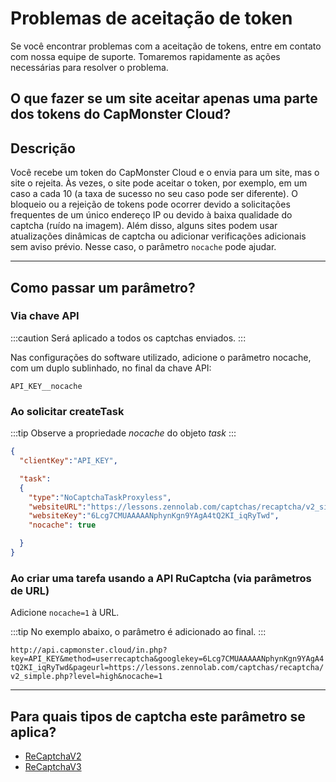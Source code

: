 ﻿---
sidebar_position: 7
---
# Problemas de aceitação de token

Se você encontrar problemas com a aceitação de tokens, entre em contato com nossa equipe de suporte. Tomaremos rapidamente as ações necessárias para resolver o problema.

## O que fazer se um site aceitar apenas uma parte dos tokens do CapMonster Cloud?

## Descrição

Você recebe um token do CapMonster Cloud e o envia para um site, mas o site o rejeita. Às vezes, o site pode aceitar o token, por exemplo, em um caso a cada 10 (a taxa de sucesso no seu caso pode ser diferente). O bloqueio ou a rejeição de tokens pode ocorrer devido a solicitações frequentes de um único endereço IP ou devido à baixa qualidade do captcha (ruído na imagem). Além disso, alguns sites podem usar atualizações dinâmicas de captcha ou adicionar verificações adicionais sem aviso prévio. Nesse caso, o parâmetro `nocache` pode ajudar.

---

## Como passar um parâmetro?

### Via chave API

:::caution
Será aplicado a todos os captchas enviados.
:::

Nas configurações do software utilizado, adicione o parâmetro nocache, com um duplo sublinhado, no final da chave API:

`API_KEY__nocache`

### Ao solicitar createTask

:::tip
Observe a propriedade *nocache* do objeto *task*
:::

```json
{
  "clientKey":"API_KEY",

  "task": 
  {
    "type":"NoCaptchaTaskProxyless",
    "websiteURL":"https://lessons.zennolab.com/captchas/recaptcha/v2_simple.php?level=high",
    "websiteKey":"6Lcg7CMUAAAAANphynKgn9YAgA4tQ2KI_iqRyTwd",
    "nocache": true

  }
}
```

### Ao criar uma tarefa usando a API RuCaptcha (via parâmetros de URL)

Adicione `nocache=1` à URL.

:::tip
No exemplo abaixo, o parâmetro é adicionado ao final.
:::

`http://api.capmonster.cloud/in.php?key=API_KEY&method=userrecaptcha&googlekey=6Lcg7CMUAAAAANphynKgn9YAgA4tQ2KI_iqRyTwd&pageurl=https://lessons.zennolab.com/captchas/recaptcha/v2_simple.php?level=high&nocache=1`

---

## Para quais tipos de captcha este parâmetro se aplica?

- [ReCaptchaV2](../captchas/no-captcha-task.mdx)
- [ReCaptchaV3](../captchas/recaptcha-v3-task.mdx)
<!-- - HCaptcha --> 